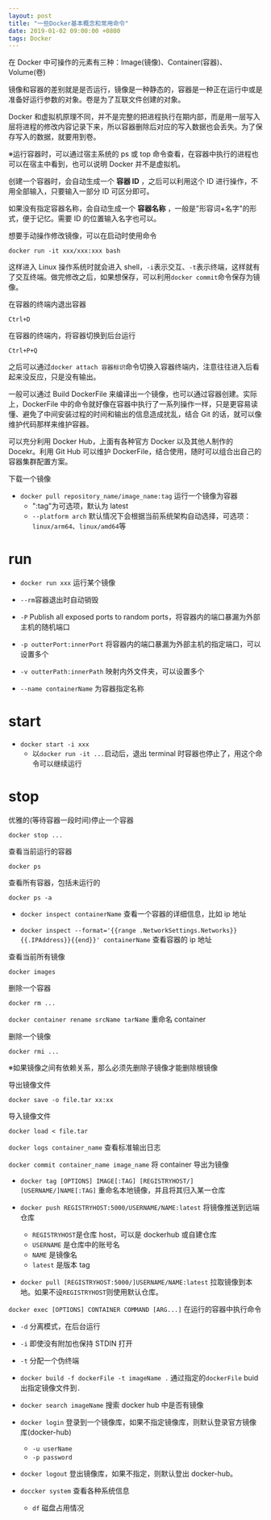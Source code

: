 ```yaml
---
layout: post
title: "一些Docker基本概念和常用命令"
date: 2019-01-02 09:00:00 +0800
tags: Docker
---
```


在 Docker 中可操作的元素有三种：Image(镜像)、Container(容器)、Volume(卷)

镜像和容器的差别就是是否运行，镜像是一种静态的，容器是一种正在运行中或是准备好运行参数的对象。卷是为了互联文件创建的对象。

Docker 和虚拟机原理不同，并不是完整的把进程执行在期内部，而是用一层写入层将进程的修改内容记录下来，所以容器删除后对应的写入数据也会丢失。为了保存写入的数据，就要用到卷。

※运行容器时，可以通过宿主系统的 ps 或 top 命令查看，在容器中执行的进程也可以在宿主中看到，也可以说明 Docker 并不是虚拟机。

创建一个容器时，会自动生成一个 **容器 ID** ，之后可以利用这个 ID 进行操作，不用全部输入，只要输入一部分 ID 可区分即可。

如果没有指定容器名称，会自动生成一个 **容器名称** ，一般是"形容词+名字"的形式，便于记忆。需要 ID 的位置输入名字也可以。

想要手动操作修改镜像，可以在启动时使用命令

```
docker run -it xxx/xxx:xxx bash
```

这样进入 Linux 操作系统时就会进入 shell，`-i`表示交互、`-t`表示终端，这样就有了交互终端。做完修改之后，如果想保存，可以利用`docker commit`命令保存为镜像。

在容器的终端内退出容器

```
Ctrl+D
```

在容器的终端内，将容器切换到后台运行

```
Ctrl+P+Q
```

之后可以通过`docker attach 容器标识`命令切换入容器终端内，注意往往进入后看起来没反应，只是没有输出。

一般可以通过 Build DockerFile 来编译出一个镜像，也可以通过容器创建。实际上，DockerFile 中的命令就好像在容器中执行了一系列操作一样，只是更容易读懂、避免了中间安装过程的时间和输出的信息造成扰乱，结合 Git 的话，就可以像维护代码那样来维护容器。

可以充分利用 Docker Hub，上面有各种官方 Docker 以及其他人制作的 Docekr。利用 Git Hub 可以维护 DockerFile，结合使用，随时可以组合出自己的容器集群配置方案。

下载一个镜像

- `docker pull repository_name/image_name:tag`
  运行一个镜像为容器
  - ":tag"为可选项，默认为 latest
  - `--platform arch` 默认情况下会根据当前系统架构自动选择，可选项：`linux/arm64`、`linux/amd64`等

# run

- `docker run xxx`
  运行某个镜像

- `--rm`容器退出时自动销毁
- `-P` Publish all exposed ports to random ports，将容器内的端口暴漏为外部主机的随机端口
- `-p outterPort:innerPort` 将容器内的端口暴漏为外部主机的指定端口，可以设置多个
- `-v outterPath:innerPath` 映射内外文件夹，可以设置多个
- `--name containerName` 为容器指定名称

# start

- `docker start -i xxx`
  - 以`docker run -it ...`启动后，退出 terminal 时容器也停止了，用这个命令可以继续运行

# stop

优雅的(等待容器一段时间)停止一个容器

```
docker stop ...
```

查看当前运行的容器

```
docker ps
```

查看所有容器，包括未运行的

```
docker ps -a
```

- `docker inspect containerName`
  查看一个容器的详细信息，比如 ip 地址

- `docker inspect --format='{{range .NetworkSettings.Networks}}{{.IPAddress}}{{end}}' containerName`
  查看容器的 ip 地址

查看当前所有镜像

```
docker images
```

删除一个容器

```
docker rm ...
```

`docker container rename srcName tarName` 重命名 container

删除一个镜像

```
docker rmi ...
```

※如果镜像之间有依赖关系，那么必须先删除子镜像才能删除根镜像

导出镜像文件

```
docker save -o file.tar xx:xx
```

导入镜像文件

```
docker load < file.tar
```

`docker logs container_name`
查看标准输出日志

`docker commit container_name image_name`
将 container 导出为镜像

- `docker tag [OPTIONS] IMAGE[:TAG] [REGISTRYHOST/][USERNAME/]NAME[:TAG]`
  重命名本地镜像，并且将其归入某一仓库

- `docker push REGISTRYHOST:5000/USERNAME/NAME:latest`
  将镜像推送到远端仓库

  - `REGISTRYHOST`是仓库 host，可以是 dockerhub 或自建仓库
  - `USERNAME` 是仓库中的账号名
  - `NAME` 是镜像名
  - `latest` 是版本 tag

- `docker pull [REGISTRYHOST:5000/]USERNAME/NAME:latest`
  拉取镜像到本地。如果不设`REGISTRYHOST`则使用默认仓库。

`docker exec [OPTIONS] CONTAINER COMMAND [ARG...]`
在运行的容器中执行命令

- `-d` 分离模式，在后台运行
- `-i` 即使没有附加也保持 STDIN 打开
- `-t` 分配一个伪终端

- `docker build -f dockerFile -t imageName .`
  通过指定的`dockerFile` buid 出指定镜像文件到`.`

- `docker search imageName`
  搜索 docker hub 中是否有镜像

- `docker login`
  登录到一个镜像库，如果不指定镜像库，则默认登录官方镜像库(docker-hub)

  - `-u userName`
  - `-p password`

- `docker logout`
  登出镜像库，如果不指定，则默认登出 docker-hub。

- `doccker system`
  查看各种系统信息
  - `df` 磁盘占用情况
